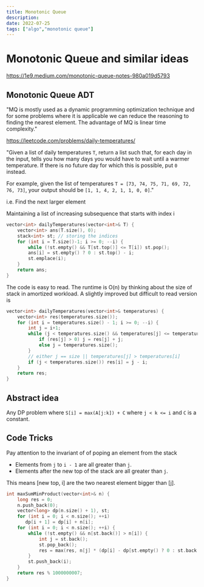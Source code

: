```yaml
---
title: Monotonic Queue
description:
date: 2022-07-25
tags: ["algo","monotonic queue"]
---
```

# Monotonic Queue and similar ideas

https://1e9.medium.com/monotonic-queue-notes-980a019d5793

## Monotonic Queue ADT

"MQ is mostly used as a dynamic programming optimization technique and for some problems where it is applicable we can reduce the reasoning to finding the nearest element. The advantage of MQ is linear time complexity."

https://leetcode.com/problems/daily-temperatures/

"Given a list of daily temperatures `T`, return a list such  that, for each day in the input, tells you how many days you would have  to wait until a warmer temperature.  If there is no future day for which this is possible, put `0` instead.

For example, given the list of temperatures `T = [73, 74, 75, 71, 69, 72, 76, 73]`, your output should be `[1, 1, 4, 2, 1, 1, 0, 0]`."

i.e. Find the next larger element

Maintaining a list of increasing subsequence that starts with index i

```c++
vector<int> dailyTemperatures(vector<int>& T) {
    vector<int> ans(T.size(), 0);
	stack<int> st; // storing the indices
    for (int i = T.size()-1; i >= 0; --i) {
        while (!st.empty() && T[st.top()] <= T[i]) st.pop();
        ans[i] = st.empty() ? 0 : st.top() - i;
        st.emplace(i);
    }
    return ans;
}
```

The code is easy to read. The runtime is O(n) by thinking about the size of stack in amortized workload. A slightly improved but difficult to read version is 

```c++
vector<int> dailyTemperatures(vector<int>& temperatures) {
    vector<int> res(temperatures.size());
    for (int i = temperatures.size() - 1; i >= 0; --i) {
        int j = i+1;
        while (j < temperatures.size() && temperatures[j] <= temperatures[i]) {
            if (res[j] > 0) j = res[j] + j;
            else j = temperatures.size();
        }
        // either j == size || temperatures[j] > temperatures[i]
        if (j < temperatures.size()) res[i] = j - i;
    }
    return res;
}
```

## Abstract idea

Any DP problem where `S[i] = max(A[j:k]) + C` where `j < k <= i` and `C` is a constant.

## Code Tricks

Pay attention to the invariant of of poping an element from the stack

- Elements from `j` to `i - 1` are all greater than `j`.
- Elements after the new top of the stack are all greater than `j`.

This means [new top, i] are the two nearest element bigger than [j].

```c++
int maxSumMinProduct(vector<int>& n) {
    long res = 0;
    n.push_back(0);
    vector<long> dp(n.size() + 1), st;
    for (int i = 0; i < n.size(); ++i)
       dp[i + 1] = dp[i] + n[i];
    for (int i = 0; i < n.size(); ++i) {
        while (!st.empty() && n[st.back()] > n[i]) {
            int j = st.back();
            st.pop_back();
            res = max(res, n[j] * (dp[i] - dp[st.empty() ? 0 : st.back() + 1]));
        }
        st.push_back(i);
    }
    return res % 1000000007;
}
```






